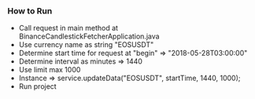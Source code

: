 
### How to Run
* Call request in main method at BinanceCandlestickFetcherApplication.java
* Use currency name as string "EOSUSDT"
* Determine start time for request at "begin" => "2018-05-28T03:00:00"
* Determine interval as minutes => 1440
* Use limit max 1000
* Instance => service.updateData("EOSUSDT", startTime, 1440, 1000); 
* Run project